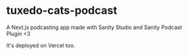 # tuxedo-cats-podcast

A Next.js podcasting app made with Sanity Studio and Sanity Podcast Plugin <3

It's deployed on Vercel too.

